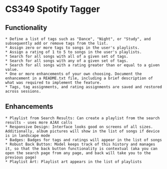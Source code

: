 # CS349 Spotify Tagger

## Functionality

	* Define a list of tags such as "Dance", "Night", or "Study", and subsequently add or remove tags from the list.
	* Assign zero or more tags to songs in the user's playlists.
	* Assign a rating of 1 to 5 to songs in the user's playlists.
	* Search for all songs with all of a given set of tags.
	* Search for all songs with any of a given set of tags.
	* Search for all songs with a rating greater than or equal to a given value.
	* One or more enhancements of your own choosing. Document the enhancement in a README.txt file, including a brief description of what was required to implement the feature.
	* Tags, tag assignments, and rating assignments are saved and restored across sessions.

## Enhancements

	* Playlist from Search Results: Can create a playlist from the search results - uses more AJAX calls
	* Responsive Design: Interface looks good on screens of all sizes. Additionally, album pictures will show in the list of songs if device is in landscape mode
	* Badges: Badges for tags and ratings will appear in the list of songs
	* Robust Back Button: Model keeps track of this history and manages it, so that the back button functionality is contextual (aka you can open the search page from any page, and back will take you to the previous page)
	* Playlist Art: Playlist art appears in the list of playlists
	
